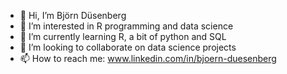 - 👋 Hi, I’m Björn Düsenberg
- 👀 I’m interested in R programming and data science
- 🌱 I’m currently learning R, a bit of python and SQL
- 💞️ I’m looking to collaborate on data science projects
- 📫 How to reach me: www.linkedin.com/in/bjoern-duesenberg

<!---
bjoernduesenberg/bjoernduesenberg is a ✨ special ✨ repository because its `README.md` (this file) appears on your GitHub profile.
You can click the Preview link to take a look at your changes.
--->
